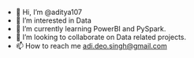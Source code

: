 - 👋 Hi, I’m @aditya107
- 👀 I’m interested in Data
- 🌱 I’m currently learning PowerBI and PySpark.
- 💞️ I’m looking to collaborate on Data related projects.
- 📫 How to reach me adi.deo.singh@gmail.com
<!---
aditya107/aditya107 is a ✨ special ✨ repository because its `README.md` (this file) appears on your GitHub profile.
You can click the Preview link to take a look at your changes.
--->
